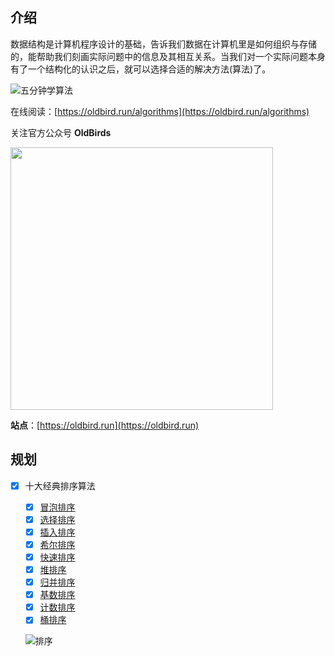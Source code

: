 ## 介绍

数据结构是计算机程序设计的基础，告诉我们数据在计算机里是如何组织与存储的，能帮助我们刻画实际问题中的信息及其相互关系。当我们对一个实际问题本身有了一个结构化的认识之后，就可以选择合适的解决方法(算法)了。

![五分钟学算法](http://blog.oldbird.run/2020-08-16-15975531702215.jpg)

在线阅读：[https://oldbird.run/algorithms](https://oldbird.run/algorithms)

关注官方公众号 **OldBirds**

<img src="http://blog.loveli.site/mweb/wechat-logo.png" width="420" />

**站点**：[https://oldbird.run](https://oldbird.run)

## 规划

- [x] 十大经典排序算法

  - [x] [冒泡排序](t1-buble-sort)
  - [x] [选择排序](t2-selection-sort)
  - [x] [插入排序](t3-insertion-sort)
  - [x] [希尔排序](t4-shell-sort)
  - [x] [快速排序](t5-quick-sort)
  - [x] [堆排序](t6-heap-sort)
  - [x] [归并排序](t7-merge-sort)
  - [x] [基数排序](t8-radix-sort)
  - [x] [计数排序](t9-count-sort)
  - [x] [桶排序](u1-bucket-sort)

  ![排序](http://blog.oldbird.run/15541716797540.jpg)
